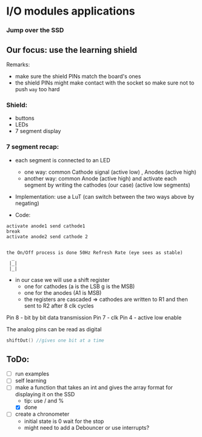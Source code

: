 # I/O modules applications

### Jump over the SSD

## Our focus: use the learning shield

Remarks:
- make sure the shield PINs match the board's ones
- the shield PINs might make contact with the socket so make sure not to push `way` too hard 

### Shield:
- buttons
- LEDs
- 7 segment display

### 7 segment recap:
- each segment is connected to an LED
	- one way: common Cathode signal (active low) , Anodes (active high)
	- another way: common Anode (active high) and activate each segment by writing the cathodes (our case) (active low segments)

- Implementation: use a LuT (can switch between the two ways above by negating)
- Code: 
```
activate anode1 send cathode1 
break 
activate anode2 send cathode 2


the On/Off process is done 50Hz Refresh Rate (eye sees as stable)
  _
 |_|
 |_|
```

- in our case we will use a shift register
	- one for cathodes (a is the LSB g is the MSB)
	- one for the anodes (A1 is MSB)
	- the registers are cascaded => cathodes are written to R1 and then sent to R2 after 8 clk cycles

Pin 8 - bit by bit data transmission
Pin 7 - clk
Pin 4 - active low enable

The analog pins can be read as digital 

```c
shiftOut() //gives one bit at a time
```

## ToDo:
- [ ] run examples
- [ ] self learning
- [ ] make a function that takes an int and gives the array format for displaying it on the SSD
	- tip: use / and %
	- [x] done
- [ ] create a chronometer
	- initial state is 0 wait for the stop
	- might need to add a Debouncer or use interrupts?